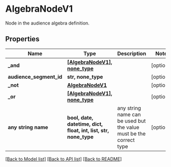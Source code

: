 # AlgebraNodeV1

Node in the audience algebra definition.

## Properties
Name | Type | Description | Notes
------------ | ------------- | ------------- | -------------
**_and** | [**[AlgebraNodeV1], none_type**](AlgebraNodeV1.md) |  | [optional] 
**audience_segment_id** | **str, none_type** |  | [optional] 
**_not** | [**AlgebraNodeV1**](AlgebraNodeV1.md) |  | [optional] 
**_or** | [**[AlgebraNodeV1], none_type**](AlgebraNodeV1.md) |  | [optional] 
**any string name** | **bool, date, datetime, dict, float, int, list, str, none_type** | any string name can be used but the value must be the correct type | [optional]

[[Back to Model list]](../README.md#documentation-for-models) [[Back to API list]](../README.md#documentation-for-api-endpoints) [[Back to README]](../README.md)


